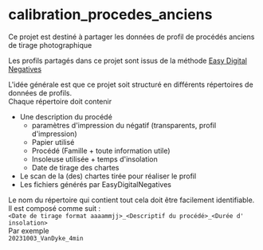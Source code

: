 # calibration_procedes_anciens
Ce projet est destiné à partager les données de profil de procédés anciens de tirage photographique

Les profils partagés dans ce projet sont issus de la méthode [Easy Digital Negatives](http://www.easydigitalnegatives.com/)  

L'idée générale est que ce projet soit structuré en différents répertoires de données de profils.  
Chaque répertoire doit contenir
- Une description du procédé
  - paramètres d'impression du négatif (transparents, profil d'impression)
  - Papier utilisé
  - Procédé (Famille + toute information utile)
  - Insoleuse utilisée + temps d'insolation
  - Date de tirage des chartes
- Le scan de la (des) chartes tirée pour réaliser le profil
- Les fichiers générés par EasyDigitalNegatives

Le nom du répertoire qui contient tout cela doit être facilement identifiable. Il est composé comme suit :  
 `<Date de tirage format aaaammjj>_<Descriptif du procédé>_<Durée d' insolation>`  
Par exemple  
`20231003_VanDyke_4min`  




